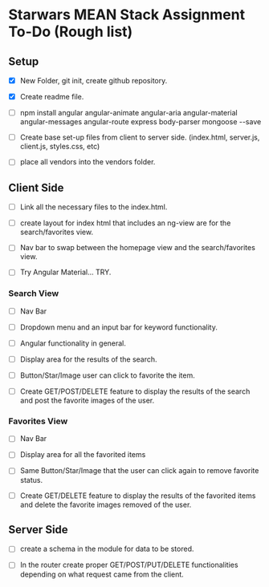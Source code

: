 # Starwars MEAN Stack Assignment To-Do (Rough list)

## Setup

- [x] New Folder, git init, create github repository.

- [x] Create readme file.

- [ ] npm install angular angular-animate angular-aria angular-material angular-messages angular-route express body-parser mongoose --save

- [ ] Create base set-up files from client to server side. (index.html, server.js, client.js, styles.css, etc)

- [ ] place all vendors into the vendors folder.


## Client Side 

- [ ] Link all the necessary files to the index.html.

- [ ] create layout for index html that includes an ng-view are for the search/favorites view. 

- [ ] Nav bar to swap between the homepage view and the search/favorites view. 

- [ ] Try Angular Material... TRY.


### Search View

- [ ] Nav Bar 

- [ ] Dropdown menu and an input bar for keyword functionality.

- [ ] Angular functionality in general.

- [ ] Display area for the results of the search. 

- [ ] Button/Star/Image user can click to favorite the item.

- [ ] Create GET/POST/DELETE feature to display the results of the search and post the favorite images of the user. 


### Favorites View

- [ ] Nav Bar 

- [ ] Display area for all the favorited items

- [ ] Same Button/Star/Image that the user can click again to remove favorite status.

- [ ] Create GET/DELETE feature to display the results of the favorited items and delete the favorite images removed of the user. 

## Server Side

- [ ] create a schema in the module for data to be stored. 

- [ ] In the router create proper GET/POST/PUT/DELETE functionalities depending on what request came from the client.
